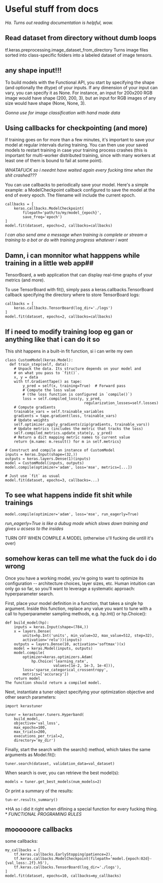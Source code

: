 # Useful stuff from docs #

*Ha. Turns out reading documentation is helpful, wow.*

## Read dataset from directory without dumb loops ##

tf.keras.preprocessing.image_dataset_from_directory 
Turns image files sorted into class-specific folders into a labeled dataset of image tensors.

## any shape input!!! ##

To build models with the Functional API, you start by specifying the shape (and optionally the dtype) of your inputs. If any dimension of your input can vary, you can specify it as None. For instance, an input for 200x200 RGB image would have shape (200, 200, 3), but an input for RGB images of any size would have shape (None, None, 3).

*Gonna use for image classification with hand made data*

## Using callbacks for checkpointing (and more) ##

If training goes on for more than a few minutes, it's important to save your model at regular intervals during training. You can then use your saved models to restart training in case your training process crashes (this is important for multi-worker distributed training, since with many workers at least one of them is bound to fail at some point).

*WHATAFUCK so i neednt have waited again every fucking time when the shit crashed???*

You can use callbacks to periodically save your model. Here's a simple example: a ModelCheckpoint callback configured to save the model at the end of every epoch. The filename will include the current epoch.

~~~
callbacks = [
    keras.callbacks.ModelCheckpoint(
        filepath='path/to/my/model_{epoch}',
        save_freq='epoch')
]
model.fit(dataset, epochs=2, callbacks=callbacks)
~~~

*I can also send ame a message when training is complete or stream a training to a bot or do with training progress whatever i want*

## Damn, i can monnitor what happpens while training in a little web app##

TensorBoard, a web application that can display real-time graphs of your metrics (and more).

To use TensorBoard with fit(), simply pass a keras.callbacks.TensorBoard callback specifying the directory where to store TensorBoard logs:

~~~
callbacks = [
    keras.callbacks.TensorBoard(log_dir='./logs')
]
model.fit(dataset, epochs=2, callbacks=callbacks)
~~~

## If i need to modify training loop eg gan or anything like that i can do it so ##

This shit happens in a built-in fit function, si i can write my own

~~~
class CustomModel(keras.Model):
  def train_step(self, data):
    # Unpack the data. Its structure depends on your model and
    # on what you pass to `fit()`.
    x, y = data
    with tf.GradientTape() as tape:
        y_pred = self(x, training=True)  # Forward pass
        # Compute the loss value
        # (the loss function is configured in `compile()`)
        loss = self.compiled_loss(y, y_pred,
                                    regularization_losses=self.losses)
    # Compute gradients
    trainable_vars = self.trainable_variables
    gradients = tape.gradient(loss, trainable_vars)
    # Update weights
    self.optimizer.apply_gradients(zip(gradients, trainable_vars))
    # Update metrics (includes the metric that tracks the loss)
    self.compiled_metrics.update_state(y, y_pred)
    # Return a dict mapping metric names to current value
    return {m.name: m.result() for m in self.metrics}

# Construct and compile an instance of CustomModel
inputs = keras.Input(shape=(32,))
outputs = keras.layers.Dense(1)(inputs)
model = CustomModel(inputs, outputs)
model.compile(optimizer='adam', loss='mse', metrics=[...])

# Just use `fit` as usual
model.fit(dataset, epochs=3, callbacks=...)
~~~


## To see what happens indide fit shit while trainings ##

~~~
model.compile(optimizer='adam', loss='mse', run_eagerly=True)
~~~

*run_eagerly=True is like a dubug mode which slows down training and gives u acsess to the insides*

TURN OFF WHEN COMPILE A MODEL (otherwise u'll fucking die untill it's over)

## somehow keras can tell me what the fuck do i do wrong ##

Once you have a working model, you're going to want to optimize its configuration -- architecture choices, layer sizes, etc. Human intuition can only go so far, so you'll want to leverage a systematic approach: hyperparameter search.

First, place your model definition in a function, that takes a single hp argument. Inside this function, replace any value you want to tune with a call to hyperparameter sampling methods, e.g. hp.Int() or hp.Choice():

~~~
def build_model(hp):
    inputs = keras.Input(shape=(784,))
    x = layers.Dense(
        units=hp.Int('units', min_value=32, max_value=512, step=32),
        activation='relu'))(inputs)
    outputs = layers.Dense(10, activation='softmax')(x)
    model = keras.Model(inputs, outputs)
    model.compile(
        optimizer=keras.optimizers.Adam(
            hp.Choice('learning_rate',
                      values=[1e-2, 1e-3, 1e-4])),
        loss='sparse_categorical_crossentropy',
        metrics=['accuracy'])
    return model
The function should return a compiled model.
~~~

Next, instantiate a tuner object specifying your optimization objective and other search parameters:

~~~
import kerastuner

tuner = kerastuner.tuners.Hyperband(
    build_model,
    objective='val_loss',
    max_epochs=100,
    max_trials=200,
    executions_per_trial=2,
    directory='my_dir')
~~~

Finally, start the search with the search() method, which takes the same arguments as Model.fit():

~~~
tuner.search(dataset, validation_data=val_dataset)
~~~

When search is over, you can retrieve the best model(s):

~~~
models = tuner.get_best_models(num_models=2)
~~~

Or print a summary of the results:

~~~
tun-er.results_summary()
~~~

*HA so i did it right when difining a special function for every fucking thing. *
*FUNCTIONAL PROGRAMING RULES*

## moooooore callbacks ##

some callbacks:

~~~
my_callbacks = [
    tf.keras.callbacks.EarlyStopping(patience=2),
    tf.keras.callbacks.ModelCheckpoint(filepath='model.{epoch:02d}-{val_loss:.2f}.h5'),
    tf.keras.callbacks.TensorBoard(log_dir='./logs'),
]
model.fit(dataset, epochs=10, callbacks=my_callbacks)
~~~

